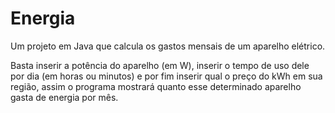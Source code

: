 # Energia
Um projeto em Java que calcula os gastos mensais de um aparelho elétrico.

Basta inserir a potência do aparelho (em W), inserir o tempo de uso dele por dia (em horas ou minutos) e por fim inserir qual o preço do kWh em sua região, 
assim o programa mostrará quanto esse determinado aparelho gasta de energia por mês.
